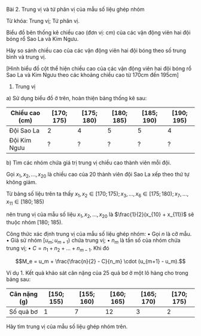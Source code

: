 Bài 2. Trung vị và tứ phân vị của mẫu số liệu ghép nhóm

Từ khóa: Trung vị; Tứ phân vị.

Biểu đồ bên thống kê chiều cao (đơn vị: cm) của các vận động viên hai đội bóng rổ Sao La và Kim Ngưu.

Hãy so sánh chiều cao của các vận động viên hai đội bóng theo số trung bình và trung vị.

[Hình biểu đồ cột thể hiện chiều cao của các vận động viên hai đội bóng rổ Sao La và Kim Ngưu theo các khoảng chiều cao từ 170cm đến 195cm]

1. Trung vị

a) Sử dụng biểu đồ ở trên, hoàn thiện bảng thống kê sau:

Chiều cao (cm) | [170; 175) | [175; 180) | [180; 185) | [185; 190) | [190; 195)
---------------|------------|------------|------------|------------|------------
Đội Sao La     |     2      |     4      |     5      |     5      |     4
Đội Kim Ngưu   |     ?      |     ?      |     ?      |     ?      |     ?

b) Tìm các nhóm chứa giá trị trung vị chiều cao thành viên mỗi đội.

Gọi $x_1, x_2, ..., x_{20}$ là chiều cao của 20 thành viên đội Sao La xếp theo thứ tự không giảm.

Từ bảng số liệu trên ta thấy $x_1, x_2 \in [170; 175); x_3, ..., x_6 \in [175; 180); x_7, ..., x_{11} \in [180; 185)$

nên trung vị của mẫu số liệu $x_1, x_2, ..., x_{20}$ là $\frac{1}{2}(x_{10} + x_{11})$ sẽ thuộc nhóm [180; 185).

Công thức xác định trung vị của mẫu số liệu ghép nhóm:
• Gọi $n$ là cỡ mẫu.
• Giả sử nhóm $[u_m; u_{m+1})$ chứa trung vị;
• $n_m$ là tần số của nhóm chứa trung vị;
• $C = n_1 + n_2 + ... + n_{m-1}$.
Khi đó

$$M_e = u_m + \frac{\frac{n}{2} - C}{n_m} \cdot (u_{m+1} - u_m).$$

Ví dụ 1. Kết quả khảo sát cân nặng của 25 quả bơ ở một lô hàng cho trong bảng sau:

Cân nặng (g) | [150; 155) | [155; 160) | [160; 165) | [165; 170) | [170; 175)
-------------|------------|------------|------------|------------|------------
Số quả bơ    |     1      |     7      |     12     |     3      |     2

Hãy tìm trung vị của mẫu số liệu ghép nhóm trên.